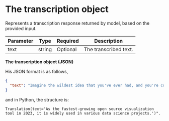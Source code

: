 # The transcription object

Represents a transcription response returned by model, based on the
provided input.

| Parameter   | Type    | Required | Description |
|-------------|---------|----------|-------------|
| text        | string  | Optional | The transcribed text. |

**The transcription object (JSON)**

His JSON format is as follows,

```json
{
  "text": "Imagine the wildest idea that you've ever had, and you're curious about how it might scale to something that's a 100, a 1,000 times bigger. This is a place where you can get to do that."
}
```

and in Python, the structure is:

```
Translation(text='As the fastest-growing open source visualization tool in 2023, it is widely used in various data science projects.')".
```
